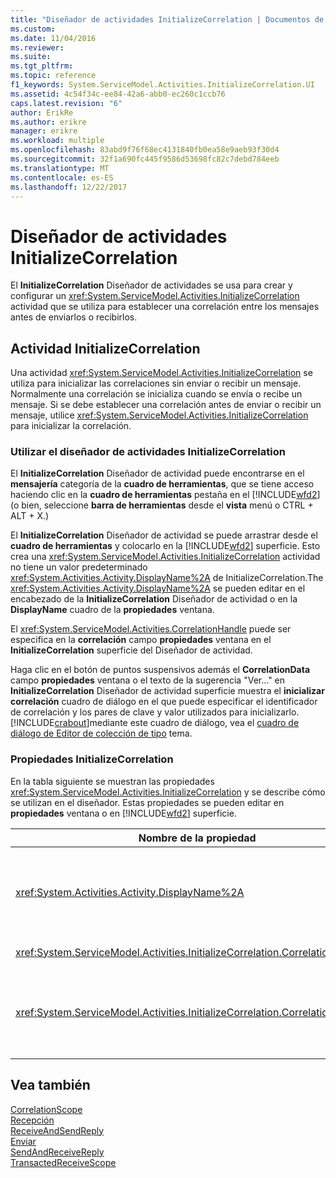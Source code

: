 ```yaml
---
title: "Diseñador de actividades InitializeCorrelation | Documentos de Microsoft"
ms.custom: 
ms.date: 11/04/2016
ms.reviewer: 
ms.suite: 
ms.tgt_pltfrm: 
ms.topic: reference
f1_keywords: System.ServiceModel.Activities.InitializeCorrelation.UI
ms.assetid: 4c54f34c-ee84-42a6-abb0-ec260c1ccb76
caps.latest.revision: "6"
author: ErikRe
ms.author: erikre
manager: erikre
ms.workload: multiple
ms.openlocfilehash: 83abd9f76f68ec4131840fb0ea58e9aeb93f30d4
ms.sourcegitcommit: 32f1a690fc445f9586d53698fc82c7debd784eeb
ms.translationtype: MT
ms.contentlocale: es-ES
ms.lasthandoff: 12/22/2017
---
```

# <a name="initializecorrelation-activity-designer"></a>Diseñador de actividades InitializeCorrelation
El **InitializeCorrelation** Diseñador de actividades se usa para crear y configurar un <xref:System.ServiceModel.Activities.InitializeCorrelation> actividad que se utiliza para establecer una correlación entre los mensajes antes de enviarlos o recibirlos.  
  
## <a name="the-initializecorrelation-activity"></a>Actividad InitializeCorrelation  
 Una actividad <xref:System.ServiceModel.Activities.InitializeCorrelation> se utiliza para inicializar las correlaciones sin enviar o recibir un mensaje. Normalmente una correlación se inicializa cuando se envía o recibe un mensaje. Si se debe establecer una correlación antes de enviar o recibir un mensaje, utilice <xref:System.ServiceModel.Activities.InitializeCorrelation> para inicializar la correlación.  
  
### <a name="using-the-initializecorrelation-activity-designer"></a>Utilizar el diseñador de actividades InitializeCorrelation  
 El **InitializeCorrelation** Diseñador de actividad puede encontrarse en el **mensajería** categoría de la **cuadro de herramientas**, que se tiene acceso haciendo clic en la **cuadro de herramientas**  pestaña en el [!INCLUDE[wfd2](../workflow-designer/includes/wfd2_md.md)] (o bien, seleccione **barra de herramientas** desde el **vista** menú o CTRL + ALT + X.)  
  
 El **InitializeCorrelation** Diseñador de actividad se puede arrastrar desde el **cuadro de herramientas** y colocarlo en la [!INCLUDE[wfd2](../workflow-designer/includes/wfd2_md.md)] superficie. Esto crea una <xref:System.ServiceModel.Activities.InitializeCorrelation> actividad no tiene un valor predeterminado <xref:System.Activities.Activity.DisplayName%2A> de InitializeCorrelation.The <xref:System.Activities.Activity.DisplayName%2A> se pueden editar en el encabezado de la **InitializeCorrelation** Diseñador de actividad o en la  **DisplayName** cuadro de la **propiedades** ventana.  
  
 El <xref:System.ServiceModel.Activities.CorrelationHandle> puede ser especifica en la **correlación** campo **propiedades** ventana en el **InitializeCorrelation** superficie del Diseñador de actividad.  
  
 Haga clic en el botón de puntos suspensivos además el **CorrelationData** campo **propiedades** ventana o el texto de la sugerencia "Ver..." en **InitializeCorrelation** Diseñador de actividad superficie muestra el **inicializar correlación** cuadro de diálogo en el que puede especificar el identificador de correlación y los pares de clave y valor utilizados para inicializarlo. [!INCLUDE[crabout](../test/includes/crabout_md.md)]mediante este cuadro de diálogo, vea el [cuadro de diálogo de Editor de colección de tipo](../workflow-designer/type-collection-editor-dialog-box.md) tema.  
  
### <a name="the-initializecorrelation-properties"></a>Propiedades InitializeCorrelation  
 En la tabla siguiente se muestran las propiedades <xref:System.ServiceModel.Activities.InitializeCorrelation> y se describe cómo se utilizan en el diseñador. Estas propiedades se pueden editar en **propiedades** ventana o en [!INCLUDE[wfd2](../workflow-designer/includes/wfd2_md.md)] superficie.  
  
|Nombre de la propiedad|Obligatorio|Uso|  
|-------------------|--------------|-----------|  
|<xref:System.Activities.Activity.DisplayName%2A>|False|Nombre descriptivo de la actividad <xref:System.ServiceModel.Activities.InitializeCorrelation>. El valor predeterminado es InitializeCorrelation.<br /><br /> Aunque no es obligatorio utilizar un valor no predeterminado para la propiedad <xref:System.Activities.Activity.DisplayName%2A> descriptiva, se recomienza utilizar uno.|  
|<xref:System.ServiceModel.Activities.InitializeCorrelation.Correlation%2A>|False|<xref:System.ServiceModel.Activities.CorrelationHandle> se utiliza para asociar las actividades de flujo de trabajo en la correlación.|  
|<xref:System.ServiceModel.Activities.InitializeCorrelation.CorrelationData%2A>|False|Un diccionario de datos de correlación que relaciona los mensajes con la instancia de flujo de trabajo.<br /><br /> Use la **inicializar correlación** cuadro de diálogo para configurar la <xref:System.ServiceModel.Activities.InitializeCorrelation.CorrelationData%2A>. [!INCLUDE[crabout](../test/includes/crabout_md.md)]el uso en este cuadro de diálogo, vea el [cuadro de diálogo de Editor de colección de tipo](../workflow-designer/type-collection-editor-dialog-box.md) tema.|  
  
## <a name="see-also"></a>Vea también  
 [CorrelationScope](../workflow-designer/correlationscope-activity-designer.md)   
 [Recepción](../workflow-designer/receive-activity-designer.md)   
 [ReceiveAndSendReply](../workflow-designer/receiveandsendreply-template-designer.md)   
 [Enviar](../workflow-designer/send-activity-designer.md)   
 [SendAndReceiveReply](../workflow-designer/sendandreceivereply-template-designer.md)   
 [TransactedReceiveScope](../workflow-designer/transactedreceivescope-activity-designer.md)